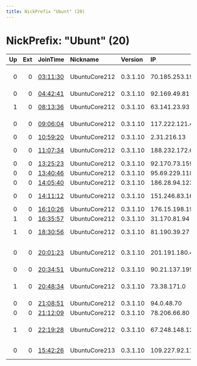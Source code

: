 ```yaml
---
title: NickPrefix "Ubunt" (20)
---
```


# NickPrefix: "Ubunt" (20)

|   Up |   Ext | JoinTime                                                                                            | Nickname      | Version   | IP             | AS                                      | CC   |   ORp |   Dirp | OS    | Contact   |   eFamMembers |
|-----:|------:|:----------------------------------------------------------------------------------------------------|:--------------|:----------|:---------------|:----------------------------------------|:-----|------:|-------:|:------|:----------|--------------:|
|    0 |     0 | [03:11:30](https://metrics.torproject.org/rs.html#details/33A70F6875E44B33C7B7C2704C77365BCBA15AA7) | UbuntuCore212 | 0.3.1.10  | 70.185.253.190 | Cox Communications Inc.                 | us   | 41961 |      0 | Linux | None      |             1 |
|    0 |     0 | [04:42:41](https://metrics.torproject.org/rs.html#details/C85695E98E2978BC1AB625358117F11736B03705) | UbuntuCore212 | 0.3.1.10  | 92.169.49.81   | Orange                                  | fr   | 37771 |      0 | Linux | None      |             1 |
|    1 |     0 | [08:13:36](https://metrics.torproject.org/rs.html#details/D6F67918D834BBF4789BB2798D461A4A0B8B70DD) | UbuntuCore212 | 0.3.1.10  | 63.141.23.93   | City of Wyandotte                       | us   | 39183 |      0 | Linux | None      |             1 |
|    0 |     0 | [09:06:04](https://metrics.torproject.org/rs.html#details/A7CC0BB7841EE2C6300AEA0A67B248005B60B5FC) | UbuntuCore212 | 0.3.1.10  | 117.222.121.43 | National Internet Backbone              | in   | 44945 |      0 | Linux | None      |             1 |
|    0 |     0 | [10:59:20](https://metrics.torproject.org/rs.html#details/FE5D6B4CFF78FE9222353DC10AD891418A6FCA3C) | UbuntuCore212 | 0.3.1.10  | 2.31.216.13    | EE Limited                              | gb   | 36473 |      0 | Linux | None      |             1 |
|    0 |     0 | [11:07:34](https://metrics.torproject.org/rs.html#details/402261A8C3EEF021C3D4E92628CA2293E01D9A8B) | UbuntuCore212 | 0.3.1.10  | 188.232.172.67 | JSC ER-Telecom Holding                  | ru   | 43839 |      0 | Linux | None      |             1 |
|    0 |     0 | [13:25:23](https://metrics.torproject.org/rs.html#details/D9926012795FD3B57623480743AD46EC9E9E764B) | UbuntuCore212 | 0.3.1.10  | 92.170.73.159  | Orange                                  | fr   | 37055 |      0 | Linux | None      |             1 |
|    0 |     0 | [13:40:46](https://metrics.torproject.org/rs.html#details/C1C6F646D47422C0AB512C82CD06BCF414E0668F) | UbuntuCore212 | 0.3.1.10  | 95.69.229.118  | Volia                                   | ua   | 38165 |      0 | Linux | None      |             1 |
|    0 |     0 | [14:05:40](https://metrics.torproject.org/rs.html#details/B98C7C101C2CF97FA1BDEEEDE7A4F5ACDABF3395) | UbuntuCore212 | 0.3.1.10  | 186.28.94.123  | Colombia                                | co   | 40031 |      0 | Linux | None      |             1 |
|    0 |     0 | [14:11:12](https://metrics.torproject.org/rs.html#details/838BC4267DB2582EC99EAB4ED6F61D1F6E9475EA) | UbuntuCore212 | 0.3.1.10  | 151.246.83.16  | Aria Shatel Company Ltd                 | ir   | 45137 |      0 | Linux | None      |             1 |
|    0 |     0 | [16:10:26](https://metrics.torproject.org/rs.html#details/6AFBD325B299E64618EA48CC234183EF2ABEE33D) | UbuntuCore212 | 0.3.1.10  | 176.15.198.197 | VimpelCom                               | ru   | 35153 |      0 | Linux | None      |             1 |
|    1 |     0 | [16:35:57](https://metrics.torproject.org/rs.html#details/A79DB7418F558F8BA1A6AF31C04E37B56FEFF455) | UbuntuCore212 | 0.3.1.10  | 31.170.81.94   | TESATEL, s.r.o.                         | sk   | 36523 |      0 | Linux | None      |             1 |
|    1 |     0 | [18:30:56](https://metrics.torproject.org/rs.html#details/69D0F226ABC7AC023399DA701A9FF1D09DBAAACE) | UbuntuCore212 | 0.3.1.10  | 81.190.39.27   | Multimedia Polska S.A.                  | pl   | 37691 |      0 | Linux | None      |             1 |
|    0 |     0 | [20:01:23](https://metrics.torproject.org/rs.html#details/9B47D4E5CDD49A39A56A49BFE4A26FD2AE9452E9) | UbuntuCore212 | 0.3.1.10  | 201.191.180.46 | Instituto Costarricense de Electricidad | cr   | 42375 |      0 | Linux | None      |             1 |
|    0 |     0 | [20:34:51](https://metrics.torproject.org/rs.html#details/FB1901D8D8C8D84849872208DEAF0C3705D1048D) | UbuntuCore212 | 0.3.1.10  | 90.21.137.195  | Orange                                  | fr   | 37079 |      0 | Linux | None      |             1 |
|    1 |     0 | [20:48:34](https://metrics.torproject.org/rs.html#details/745D449E3B8AC13BC44AD0A2E16EDCE43AE4C245) | UbuntuCore212 | 0.3.1.10  | 73.38.171.0    | Comcast Cable Communications, LLC       | us   | 38701 |      0 | Linux | None      |             1 |
|    0 |     0 | [21:08:51](https://metrics.torproject.org/rs.html#details/C16AA57A1DB2330E9E4B7B377A02EA0EF94D8A4D) | UbuntuCore212 | 0.3.1.10  | 94.0.48.70     | Sky UK Limited                          | gb   | 38861 |      0 | Linux | None      |             1 |
|    0 |     0 | [21:12:09](https://metrics.torproject.org/rs.html#details/116C9F1B10CE75B98C76AAE198410F813246EE5E) | UbuntuCore212 | 0.3.1.10  | 78.206.66.80   | Free SAS                                | fr   | 33749 |      0 | Linux | None      |             1 |
|    1 |     0 | [22:19:28](https://metrics.torproject.org/rs.html#details/1E3F56F90DC950E88CE8ADAE875F465DE359737A) | UbuntuCore212 | 0.3.1.10  | 67.248.148.124 | Time Warner Cable Internet LLC          | us   | 44135 |      0 | Linux | None      |             1 |
|    0 |     0 | [15:42:26](https://metrics.torproject.org/rs.html#details/D44A5866849FF735B34980980E9EE69F8EAA533C) | UbuntuCore213 | 0.3.1.10  | 109.227.92.170 | LLC McLaut-Invest                       | ua   | 42843 |      0 | Linux | None      |             1 |
